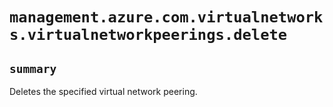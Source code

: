 # `management.azure.com.virtualnetworks.virtualnetworkpeerings.delete`

## `summary`
Deletes the specified virtual network peering.


